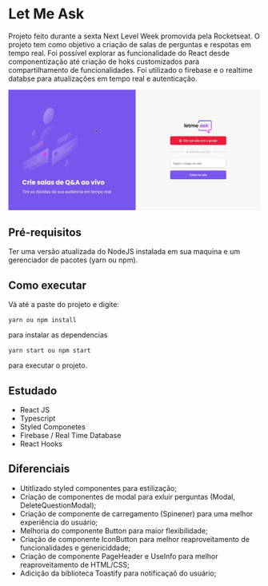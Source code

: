 # Let Me Ask

Projeto feito durante a sexta Next Level Week promovida pela Rocketseat. O projeto tem como objetivo a criação de salas de perguntas e respotas em tempo real. Foi possível explorar as funcionalidade do React desde componentização até criação de hoks customizados para compartilhamento de funcionalidades. Foi utilizado o firebase e o realtime databse para atualizações em tempo real e autenticação.

<p align="center">
  <img src="/demo/let-me-ask.gif" />
</p>



## Pré-requisitos
Ter uma versão atualizada do NodeJS instalada em sua maquina e um gerenciador de pacotes (yarn ou npm).

## Como executar
Vá até a paste do projeto e digite:
```
yarn ou npm install
```
para instalar as dependencias
```
yarn start ou npm start
```
para executar o projeto.

## Estudado
* React JS
* Typescript
* Styled Componetes
* Firebase / Real Time Database
* React Hooks

## Diferenciais
* Utitlizado styled componentes para estilização;
* Criação de componentes de modal para exluir perguntas (Modal, DeleteQuestionModal);
* Criação de componente de carregamento (Spinener) para uma melhor experiência do usuário;
* Melhoria do componente Button para maior flexibilidade;
* Criação de componente IconButton para melhor reaproveitamento de funcionalidades e genericiddade;
* Criação de componente PageHeader e UseInfo para melhor reaproveitamento de HTML/CSS;
* Adicição da biblioteca Toastify para notificaçaõ do usuário;
